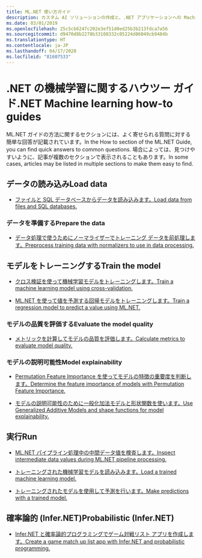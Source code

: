 ```yaml
---
title: ML.NET 使い方ガイド
description: カスタム AI ソリューションの作成と、.NET アプリケーションへの Machine Learning 統合を支援するための、特定のタスクを実行する方法について説明します。
ms.date: 03/01/2019
ms.openlocfilehash: 25c5cb6247c202e3ef51d0ed25b3b213fdca7a56
ms.sourcegitcommit: d9470d8b2278b33108332c05224d86049cb9484b
ms.translationtype: HT
ms.contentlocale: ja-JP
ms.lasthandoff: 04/17/2020
ms.locfileid: "81607533"
---
```

# <a name="net-machine-learning-how-to-guides"></a><span data-ttu-id="b9655-103">.NET の機械学習に関するハウツー ガイド</span><span class="sxs-lookup"><span data-stu-id="b9655-103">.NET Machine learning how-to guides</span></span>

<span data-ttu-id="b9655-104">ML.NET ガイドの方法に関するセクションには、よく寄せられる質問に対する簡単な回答が記載されています。</span><span class="sxs-lookup"><span data-stu-id="b9655-104">In the How to section of the ML.NET Guide, you can find quick answers to common questions.</span></span> <span data-ttu-id="b9655-105">場合によっては、見つけやすいように、記事が複数のセクションで表示されることもあります。</span><span class="sxs-lookup"><span data-stu-id="b9655-105">In some cases, articles may be listed in multiple sections to make them easy to find.</span></span>

## <a name="load-data"></a><span data-ttu-id="b9655-106">データの読み込み</span><span class="sxs-lookup"><span data-stu-id="b9655-106">Load data</span></span>

* [<span data-ttu-id="b9655-107">ファイルと SQL データベースからデータを読み込みます。</span><span class="sxs-lookup"><span data-stu-id="b9655-107">Load data from files and SQL databases.</span></span>](load-data-ml-net.md)

### <a name="prepare-the-data"></a><span data-ttu-id="b9655-108">データを準備する</span><span class="sxs-lookup"><span data-stu-id="b9655-108">Prepare the data</span></span>

* [<span data-ttu-id="b9655-109">データ処理で使うためにノーマライザーでトレーニング データを前処理します。</span><span class="sxs-lookup"><span data-stu-id="b9655-109">Preprocess training data with normalizers to use in data processing.</span></span>](prepare-data-ml-net.md)

## <a name="train-the-model"></a><span data-ttu-id="b9655-110">モデルをトレーニングする</span><span class="sxs-lookup"><span data-stu-id="b9655-110">Train the model</span></span>

* [<span data-ttu-id="b9655-111">クロス検証を使って機械学習モデルをトレーニングします。</span><span class="sxs-lookup"><span data-stu-id="b9655-111">Train a machine learning model using cross-validation.</span></span>](train-machine-learning-model-cross-validation-ml-net.md)

* [<span data-ttu-id="b9655-112">ML.NET を使って値を予測する回帰モデルをトレーニングします。</span><span class="sxs-lookup"><span data-stu-id="b9655-112">Train a regression model to predict a value using ML.NET.</span></span>](train-machine-learning-model-ml-net.md)

### <a name="evaluate-the-model-quality"></a><span data-ttu-id="b9655-113">モデルの品質を評価する</span><span class="sxs-lookup"><span data-stu-id="b9655-113">Evaluate the model quality</span></span>

* [<span data-ttu-id="b9655-114">メトリックを計算してモデルの品質を評価します。</span><span class="sxs-lookup"><span data-stu-id="b9655-114">Calculate metrics to evaluate model quality.</span></span>](verify-model-quality-ml-net.md)

### <a name="model-explainability"></a><span data-ttu-id="b9655-115">モデルの説明可能性</span><span class="sxs-lookup"><span data-stu-id="b9655-115">Model explainability</span></span>

* [<span data-ttu-id="b9655-116">Permutation Feature Importance を使ってモデルの特徴の重要度を判断します。</span><span class="sxs-lookup"><span data-stu-id="b9655-116">Determine the feature importance of models with Permutation Feature Importance.</span></span>](explain-machine-learning-model-permutation-feature-importance-ml-net.md)

* [<span data-ttu-id="b9655-117">モデルの説明可能性のために一般化加法モデルと形状関数を使います。</span><span class="sxs-lookup"><span data-stu-id="b9655-117">Use Generalized Additive Models and shape functions for model explainability.</span></span>](use-gams-for-model-explainability.md)

## <a name="run"></a><span data-ttu-id="b9655-118">実行</span><span class="sxs-lookup"><span data-stu-id="b9655-118">Run</span></span>

* [<span data-ttu-id="b9655-119">ML.NET パイプライン処理中の中間データ値を検査します。</span><span class="sxs-lookup"><span data-stu-id="b9655-119">Inspect intermediate data values during ML.NET pipeline processing.</span></span>](inspect-intermediate-data-ml-net.md)

* [<span data-ttu-id="b9655-120">トレーニングされた機械学習モデルを読み込みます。</span><span class="sxs-lookup"><span data-stu-id="b9655-120">Load a trained machine learning model.</span></span>](save-load-machine-learning-models-ml-net.md)

* [<span data-ttu-id="b9655-121">トレーニングされたモデルを使用して予測を行います。</span><span class="sxs-lookup"><span data-stu-id="b9655-121">Make predictions with a trained model.</span></span>](machine-learning-model-predictions-ml-net.md)

## <a name="probabilistic-infernet"></a><span data-ttu-id="b9655-122">確率論的 (Infer.NET)</span><span class="sxs-lookup"><span data-stu-id="b9655-122">Probabilistic (Infer.NET)</span></span>

* [<span data-ttu-id="b9655-123">Infer.NET と確率論的プログラミングでゲーム対戦リスト アプリを作成します。</span><span class="sxs-lookup"><span data-stu-id="b9655-123">Create a game match up list app with Infer.NET and probabilistic programming.</span></span>](matchup-app-infer-net.md)
